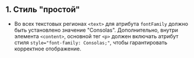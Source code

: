 ## 1. Стиль "простой"

- Во всех текстовых регионах `<text>` для атрибута `fontFamily` должно быть установлено значение "Consolas". Дополнительно, внутри элемента `<content>`, основной тег `<p>` должен включать атрибут стиля `style="font-family: Consolas;"`, чтобы гарантировать корректное отображение.